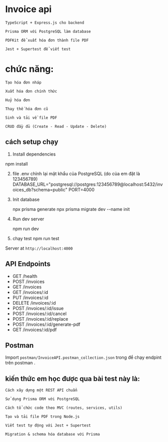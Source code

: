 
#  Invoice api 
    TypeScript + Express.js cho backend

    Prisma ORM với PostgreSQL làm database

    PDFKit để xuất hóa đơn thành file PDF

    Jest + Supertest để viết test

# chức năng:
    Tạo hóa đơn nháp

    Xuất hóa đơn chính thức

    Huỷ hóa đơn

    Thay thế hóa đơn cũ

    Sinh và tải về file PDF

    CRUD đầy đủ (Create - Read - Update - Delete)

    

## cách setup chạy

1. Install dependencies

npm install


2. file .env
    chỉnh lại mật khẩu của PostgreSQL (do của em đặt là 123456789)
    DATABASE_URL="postgresql://postgres:123456789@localhost:5432/invoices_db?schema=public"
    PORT=4000


3. Init database

    npx prisma generate
    npx prisma migrate dev --name init


4. Run dev server

    npm run dev

5. chạy test 
    npm run test

Server at `http://localhost:4000`

## API Endpoints

- GET /health
- POST /invoices
- GET /invoices
- GET /invoices/:id
- PUT /invoices/:id
- DELETE /invoices/:id
- POST /invoices/:id/issue
- POST /invoices/:id/cancel
- POST /invoices/:id/replace
- POST /invoices/:id/generate-pdf
- GET /invoices/:id/pdf

## Postman

Import `postman/InvoiceAPI.postman_collection.json` trong để chạy endpint trên postman .


## kiến thức em học được qua bài test này là:

    Cách xây dựng một REST API chuẩn

    Sử dụng Prisma ORM với PostgreSQL

    Cách tổ chức code theo MVC (routes, services, utils)

    Tạo và tải file PDF trong Node.js

    Viết test tự động với Jest + Supertest

    Migration & schema hóa database với Prisma
   
 
 
